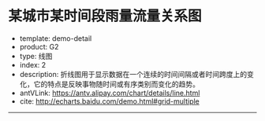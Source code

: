 # 某城市某时间段雨量流量关系图

- template: demo-detail
- product: G2
- type: 线图
- index: 2
- description: 折线图用于显示数据在一个连续的时间间隔或者时间跨度上的变化，它的特点是反映事物随时间或有序类别而变化的趋势。
- antVLink: https://antv.alipay.com/chart/details/line.html
- cite: http://echarts.baidu.com/demo.html#grid-multiple
----

<style>
  #c1 {
    position: relative;
  }

  #slider {
    position: absolute!important;
    bottom: 0px;
    margin: 5px 0px;
  }
</style>

<link rel="stylesheet" type="text/css" href="https://os.alipayobjects.com/rmsportal/UBXCMkzNVlaZYNs.css">
<script src="https://a.alipayobjects.com/g/datavis/g2-plugin-slider/1.2.0/slider.js"></script>

<script>
$('<div id="slider"></div>').appendTo('#c1');

$.getJSON('../../static/data/rain-flow.json',function(data){

  // g-plugin-range 只支持数值类型的数据排序，所以将时间统一转换为时间戳
  for(var i=0;i<data.length;i++) {
    var item = data[i];
    var time = item.time;
    item.time = new Date(time).getTime();
  }

  var flowChart = new G2.Chart({
    id: 'c1',
    width: 1000,
    height: 250
  });

  flowChart.source(data, {
    time: {
      type: 'time',
      tickCount: 12,
      mask: 'm/dd H:mm'
    }
  });
  flowChart.axis('time', {
    title: null,
    labelOffset: 35
  });
  flowChart.axis('flow', {
    title: null
  });
  flowChart.line().position('time*flow').color('#B03A5B').size(2);
  flowChart.guide().text(['min', 'max'], '流量(m^3/s)');

  var rainChart = new G2.Chart({
    id: 'c1',
    width: 1000,
    height: 250,
    plotCfg: {
      margin: [5, 80, 75]
    }
  });

  rainChart.source(data, {
    time: {
      type: 'time',
      tickCount: 12,
      mask: 'm/dd H:mm'
    }
  });
  rainChart.axis('time', {
    title: null,
    labels: null
  });
  rainChart.axis('rain', {
    title: null
  });

  rainChart.coord().reflect('y');
  rainChart.line().position('time*rain').color('#293c55').size(2);
  rainChart.guide().text(['min', 'max'], '降雨量(mm)');

  var slider = new G2.Plugin.slider({
    domId: 'slider', //DOM id
    height: 26,
    xDim: 'time',
    yDim: 'flow',
    charts: [flowChart, rainChart]
  });
  slider.render();
});
</script>
